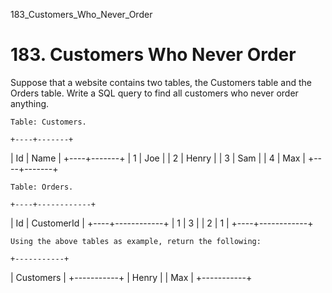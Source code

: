 183_Customers_Who_Never_Order
# 183. Customers Who Never Order

Suppose that a website contains two tables, the Customers table and the Orders
        table. Write a SQL query to find all customers who never order anything.

    Table: Customers.

    +----+-------+
| Id | Name  |
+----+-------+
| 1  | Joe   |
| 2  | Henry |
| 3  | Sam   |
| 4  | Max   |
+----+-------+

    Table: Orders.

    +----+------------+
| Id | CustomerId |
+----+------------+
| 1  | 3          |
| 2  | 1          |
+----+------------+

    Using the above tables as example, return the following:

    +-----------+
| Customers |
+-----------+
| Henry     |
| Max       |
+-----------+